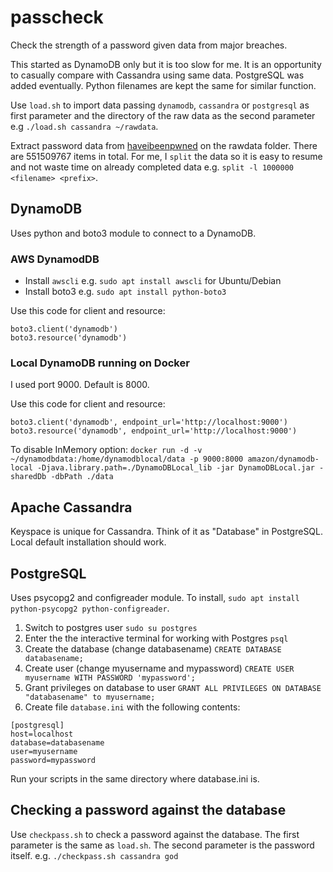 # passcheck

Check the strength of a password given data from major breaches.

This started as DynamoDB only but it is too slow for me. It is an opportunity to casually compare with Cassandra using same data. PostgreSQL was added eventually. Python filenames are kept the same for similar function.

Use `load.sh` to import data passing `dynamodb`, `cassandra` or `postgresql`  as first parameter and the directory of the raw data as the second parameter e.g `./load.sh cassandra ~/rawdata`.

Extract password data from [haveibeenpwned](https://haveibeenpwned.com/Passwords) on the rawdata folder. There are 551509767 items in total. For me, I `split` the data so it is easy to resume and not waste time on already completed data e.g. `split -l 1000000 <filename> <prefix>`.

## DynamoDB
Uses python and boto3 module to connect to a DynamoDB.

### AWS DynamodDB
- Install `awscli` e.g. `sudo apt install awscli` for Ubuntu/Debian
- Install boto3 e.g. `sudo apt install python-boto3`

Use this code for client and resource:
```
boto3.client('dynamodb')
boto3.resource('dynamodb')
```

### Local DynamoDB running on Docker

I used port 9000. Default is 8000.

Use this code for client and resource:
```
boto3.client('dynamodb', endpoint_url='http://localhost:9000')
boto3.resource('dynamodb', endpoint_url='http://localhost:9000')
```
To disable InMemory option:
`docker run -d -v ~/dynamodbdata:/home/dynamodblocal/data -p 9000:8000 amazon/dynamodb-local -Djava.library.path=./DynamoDBLocal_lib -jar DynamoDBLocal.jar -sharedDb -dbPath ./data`

## Apache Cassandra
Keyspace is unique for Cassandra. Think of it as "Database" in PostgreSQL. Local default installation should work.

## PostgreSQL
Uses psycopg2 and configreader module. To install, `sudo apt install python-psycopg2 python-configreader`.

1. Switch to postgres user
`sudo su postgres`
2. Enter the the interactive terminal for working with Postgres
`psql`
3. Create the database (change databasename)
`CREATE DATABASE databasename;`
4. Create user (change myusername and mypassword)
`CREATE USER myusername WITH PASSWORD 'mypassword';`
5. Grant privileges on database to user
`GRANT ALL PRIVILEGES ON DATABASE "databasename" to myusername;`
6. Create file `database.ini` with the following contents:
```
[postgresql]
host=localhost
database=databasename
user=myusername
password=mypassword
```
Run your scripts in the same directory where database.ini is.

## Checking a password against the database
Use `checkpass.sh` to check a password against the database. The first parameter is the same as `load.sh`. The second parameter is the password itself. e.g. `./checkpass.sh cassandra god`
